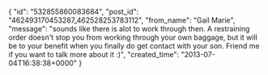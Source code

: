  {
   "id": "532855860083684",
   "post_id": "462493170453287_462528253783112",
   "from_name": "Gail Marie",
   "message": "sounds like there is alot to work through then. A restraining order doesn't stop you from working through your own baggage,   but it will be to your benefit when you finally do get contact with your son. Friend me if you want to talk more about it :)",
   "created_time": "2013-07-04T16:38:38+0000"
 }
